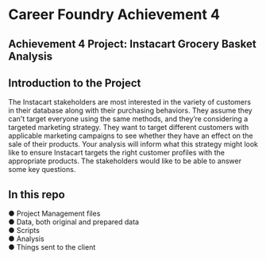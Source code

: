 # Career Foundry Achievement 4
## Achievement 4 Project: Instacart Grocery Basket Analysis

## Introduction to the Project
The Instacart stakeholders are most interested in the variety of customers in their database along with their purchasing behaviors. They assume they can't target everyone using the same methods, and they’re considering a targeted marketing strategy. They want to target different customers with applicable marketing campaigns to see whether they have an effect on the sale of their products. Your analysis will inform what this strategy might look like to ensure Instacart targets the right customer profiles with the appropriate products. The stakeholders would like to be able to answer some key questions.

## In this repo
● Project Management files<br>
● Data, both original and prepared data<br>
● Scripts<br>
● Analysis<br>
● Things sent to the client
